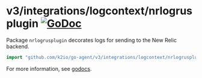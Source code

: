 # v3/integrations/logcontext/nrlogrusplugin [![GoDoc](https://godoc.org/github.com/k2io/go-agent/v3/integrations/logcontext/nrlogrusplugin?status.svg)](https://godoc.org/github.com/k2io/go-agent/v3/integrations/logcontext/nrlogrusplugin)

Package `nrlogrusplugin` decorates logs for sending to the New Relic backend.

```go
import "github.com/k2io/go-agent/v3/integrations/logcontext/nrlogrusplugin"
```

For more information, see
[godocs](https://godoc.org/github.com/k2io/go-agent/v3/integrations/logcontext/nrlogrusplugin).
